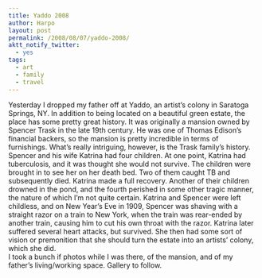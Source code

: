 ```yaml
---
title: Yaddo 2008
author: Harpo
layout: post
permalink: /2008/08/07/yaddo-2008/
aktt_notify_twitter:
  - yes
tags:
  - art
  - family
  - travel
---
```

Yesterday I dropped my father off at Yaddo, an artist&#8217;s colony in Saratoga Springs, NY. In addition to being located on a beautiful green estate, the place has some pretty great history. It was originally a mansion owned by Spencer Trask in the late 19th century. He was one of Thomas Edison&#8217;s financial backers, so the mansion is pretty incredible in terms of furnishings. What&#8217;s really intriguing, however, is the Trask family&#8217;s history. Spencer and his wife Katrina had four children. At one point, Katrina had tuberculosis, and it was thought she would not survive. The children were brought in to see her on her death bed. Two of them caught TB and subsequently died. Katrina made a full recovery. Another of their children drowned in the pond, and the fourth perished in some other tragic manner, the nature of which I&#8217;m not quite certain. Katrina and Spencer were left childless, and on New Year&#8217;s Eve in 1909, Spencer was shaving with a straight razor on a train to New York, when the train was rear-ended by another train, causing him to cut his own throat with the razor. Katrina later suffered several heart attacks, but survived. She then had some sort of vision or premonition that she should turn the estate into an artists&#8217; colony, which she did.  
I took a bunch if photos while I was there, of the mansion, and of my father&#8217;s living/working space. Gallery to follow.
